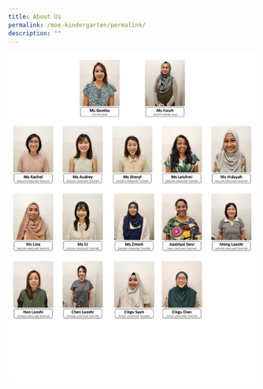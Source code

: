 ```yaml
---
title: About Us
permalink: /moe-kindergarten/permalink/
description: ""
---
```

![](/images/MOE%20Kindergarten/aboutus.png)